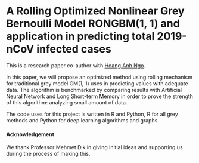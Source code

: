 # A Rolling Optimized Nonlinear Grey Bernoulli Model RONGBM(1, 1) and application in predicting total 2019-nCoV infected cases

This is a research paper co-author with [Hoang Anh Ngo](https://github.com/hoanganhngo610). 

In this paper, we will propose an optimized method using rolling mechanism for traditional grey model GM(1, 1) uses in predicting values with adequate data. The algorithm is benchmarked by comparing results with Artificial Neural Network and Long Short-term Memory in order to prove the strength of this algorithm: analyzing small amount of data. 

The code uses for this project is written in R and Python, R for all grey methods and Python for deep learning algorithms and graphs. 

#### Acknowledgement 
We thank Professor Mehmet Dik in giving initial ideas and supporting us during the process of making this.